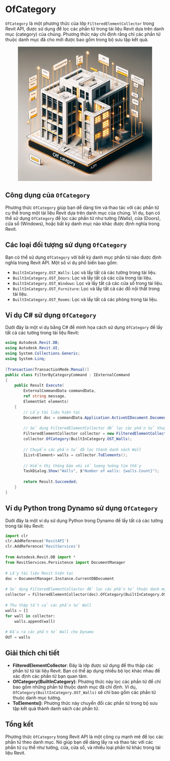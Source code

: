 # OfCategory

`OfCategory` là một phương thức của lớp `FilteredElementCollector` trong Revit API, được sử dụng để lọc các phần tử trong tài liệu Revit dựa trên danh mục (category) của chúng. Phương thức này chỉ định rằng chỉ các phần tử thuộc danh mục đã cho mới được bao gồm trong bộ sưu tập kết quả.

<figure><img src="../../.gitbook/assets/image.png" alt=""><figcaption></figcaption></figure>

## Công dụng của `OfCategory`

Phương thức `OfCategory` giúp bạn dễ dàng tìm và thao tác với các phần tử cụ thể trong một tài liệu Revit dựa trên danh mục của chúng. Ví dụ, bạn có thể sử dụng `OfCategory` để lọc các phần tử như tường (Walls), cửa (Doors), cửa sổ (Windows), hoặc bất kỳ danh mục nào khác được định nghĩa trong Revit.

## Các loại đối tượng sử dụng `OfCategory`

Bạn có thể sử dụng `OfCategory` với bất kỳ danh mục phần tử nào được định nghĩa trong Revit API. Một số ví dụ phổ biến bao gồm:

* `BuiltInCategory.OST_Walls`: Lọc và lấy tất cả các tường trong tài liệu.
* `BuiltInCategory.OST_Doors`: Lọc và lấy tất cả các cửa trong tài liệu.
* `BuiltInCategory.OST_Windows`: Lọc và lấy tất cả các cửa sổ trong tài liệu.
* `BuiltInCategory.OST_Furniture`: Lọc và lấy tất cả các đồ nội thất trong tài liệu.
* `BuiltInCategory.OST_Rooms`: Lọc và lấy tất cả các phòng trong tài liệu.

## Ví dụ C# sử dụng `OfCategory`

Dưới đây là một ví dụ bằng C# để minh họa cách sử dụng `OfCategory` để lấy tất cả các tường trong tài liệu Revit:

```csharp
using Autodesk.Revit.DB;
using Autodesk.Revit.UI;
using System.Collections.Generic;
using System.Linq;

[Transaction(TransactionMode.Manual)]
public class FilterByCategoryCommand : IExternalCommand
{
    public Result Execute(
        ExternalCommandData commandData,
        ref string message,
        ElementSet elements)
    {
        // Lấy tài liệu hiện tại
        Document doc = commandData.Application.ActiveUIDocument.Document;

        // Sử dụng FilteredElementCollector để lọc các phần tử thuộc danh mục Walls
        FilteredElementCollector collector = new FilteredElementCollector(doc);
        collector.OfCategory(BuiltInCategory.OST_Walls);

        // Chuyển các phần tử đã lọc thành danh sách Wall
        IList<Element> walls = collector.ToElements();

        // Hiển thị thông báo với số lượng tường tìm thấy
        TaskDialog.Show("Walls", $"Number of walls: {walls.Count}");

        return Result.Succeeded;
    }
}
```

## Ví dụ Python trong Dynamo sử dụng `OfCategory`

Dưới đây là một ví dụ sử dụng Python trong Dynamo để lấy tất cả các tường trong tài liệu Revit:

```python
import clr
clr.AddReference('RevitAPI')
clr.AddReference('RevitServices')

from Autodesk.Revit.DB import *
from RevitServices.Persistence import DocumentManager

# Lấy tài liệu Revit hiện tại
doc = DocumentManager.Instance.CurrentDBDocument

# Sử dụng FilteredElementCollector để lọc các phần tử thuộc danh mục Walls
collector = FilteredElementCollector(doc).OfCategory(BuiltInCategory.OST_Walls)

# Thu thập tất cả các phần tử Wall
walls = []
for wall in collector:
    walls.append(wall)

# Đầu ra các phần tử Wall cho Dynamo
OUT = walls
```

## Giải thích chi tiết

* **FilteredElementCollector**: Đây là lớp được sử dụng để thu thập các phần tử từ tài liệu Revit. Bạn có thể áp dụng nhiều bộ lọc khác nhau để xác định các phần tử bạn quan tâm.
* **OfCategory(BuiltInCategory)**: Phương thức này lọc các phần tử để chỉ bao gồm những phần tử thuộc danh mục đã chỉ định. Ví dụ, `OfCategory(BuiltInCategory.OST_Walls)` sẽ chỉ bao gồm các phần tử thuộc danh mục tường.
* **ToElements()**: Phương thức này chuyển đổi các phần tử trong bộ sưu tập kết quả thành danh sách các phần tử.

## Tổng kết

Phương thức `OfCategory` trong Revit API là một công cụ mạnh mẽ để lọc các phần tử theo danh mục. Nó giúp bạn dễ dàng lấy ra và thao tác với các phần tử cụ thể như tường, cửa, cửa sổ, và nhiều loại phần tử khác trong tài liệu Revit.
